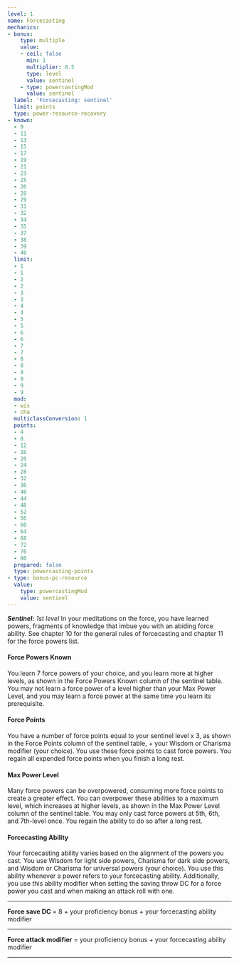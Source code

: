 ```yaml
---
level: 1
name: Forcecasting
mechanics:
- bonus:
    type: multiple
    value:
    - ceil: false
      min: 1
      multiplier: 0.5
      type: level
      value: sentinel
    - type: powercastingMod
      value: sentinel
  label: 'Forcecasting: sentinel'
  limit: points
  type: power-resource-recovery
- known:
  - 9
  - 11
  - 13
  - 15
  - 17
  - 19
  - 21
  - 23
  - 25
  - 26
  - 28
  - 29
  - 31
  - 32
  - 34
  - 35
  - 37
  - 38
  - 39
  - 40
  limit:
  - 1
  - 1
  - 2
  - 2
  - 3
  - 3
  - 4
  - 4
  - 5
  - 5
  - 6
  - 6
  - 7
  - 7
  - 8
  - 8
  - 9
  - 9
  - 9
  - 9
  mod:
  - wis
  - cha
  multiclassConversion: 1
  points:
  - 4
  - 8
  - 12
  - 16
  - 20
  - 24
  - 28
  - 32
  - 36
  - 40
  - 44
  - 48
  - 52
  - 56
  - 60
  - 64
  - 68
  - 72
  - 76
  - 80
  prepared: false
  type: powercasting-points
- type: bonus-pc-resource
  value:
    type: powercastingMod
    value: sentinel
---
```

_**Sentinel:** 1st level_
In your meditations on the force, you have learned powers, fragments of knowledge that imbue you with an abiding force ability. See chapter 10 for the general rules of forcecasting and chapter 11 for the force powers list.
#### Force Powers Known
You learn 7 force powers of your choice, and you learn more at higher levels, as shown in the Force Powers Known column of the sentinel table. You may not learn a force power of a level higher than your Max Power Level, and you may learn a force power at the same time you learn its prerequisite.
#### Force Points
You have a number of force points equal to your sentinel level x 3, as shown in the Force Points column of the sentinel table, + your Wisdom or Charisma modifier (your choice). You use these force points to cast force powers. You regain all expended force points when you finish a long rest.
#### Max Power Level
Many force powers can be overpowered, consuming more force points to create a greater effect. You can overpower these abilities to a maximum level, which increases at higher levels, as shown in the Max Power Level column of the sentinel table.
You may only cast force powers at 5th, 6th, and 7th-level once. You regain the ability to do so after a long rest.
#### Forcecasting Ability
Your forcecasting ability varies based on the alignment of the powers you cast. You use Wisdom for light side powers, Charisma for dark side powers, and Wisdom or Charisma for universal powers (your choice). You use this ability whenever a power refers to your forcecasting ability. Additionally, you use this ability modifier when setting the saving throw DC for a force power you cast and when making an attack roll with one.
___
**Force save DC** = 8 + your proficiency bonus + your forcecasting ability modifier
___
**Force attack modifier** = your proficiency bonus + your forcecasting ability modifier
___